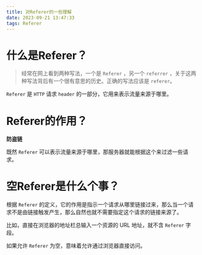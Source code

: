 ```yaml
---
title: 对Referer的一些理解
date: 2023-09-21 13:47:33
tags: Referer
---
```




# 什么是Referer？

> 经常在网上看到两种写法，一个是 `Referer` ，另一个 `referrer` ，关于这两种写法背后有一个很有意思的历史。正确的写法应该是 `referer`。

`Referer` 是 `HTTP` 请求 `header` 的一部分，它用来表示流量来源于哪里。



# Referer的作用？

**防盗链**

既然 `Referer` 可以表示流量来源于哪里，那服务器就能根据这个来过滤一些请求。



# 空Referer是什么个事？

根据 `Referer` 的定义，它的作用是指示一个请求从哪里链接过来，那么当一个请求不是由链接触发产生，那么自然也就不需要指定这个请求的链接来源了。

比如，直接在浏览器的地址栏总输入一个资源的 URL 地址，就不含 `Referer` 字段。

如果允许 `Referer` 为空，意味着允许通过浏览器直接访问。

### 



